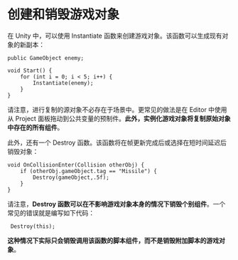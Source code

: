 创建和销毁游戏对象
======
在 Unity 中，可以使用 Instantiate 函数来创建游戏对象。该函数可以生成现有对象的新副本：
```
public GameObject enemy;

void Start() {
    for (int i = 0; i < 5; i++) {
        Instantiate(enemy);
    }
} 
```
请注意，进行复制的源对象不必存在于场景中。更常见的做法是在 Editor 中使用从 Project 面板拖动到公共变量的预制件。**此外，实例化游戏对象将复制原始对象中存在的所有组件**。

此外，还有一个 Destroy 函数。该函数将在帧更新完成后或选择在短时间延迟后销毁对象：
```
void OnCollisionEnter(Collision otherObj) {
    if (otherObj.gameObject.tag == "Missile") {
        Destroy(gameObject,.5f);
    }
}
```

请注意，**Destroy 函数可以在不影响游戏对象本身的情况下销毁个别组件**。一个常见的错误就是编写如下代码：
```
 Destroy(this);
```
**这种情况下实际只会销毁调用该函数的脚本组件，而不是销毁附加脚本的游戏对象**。

